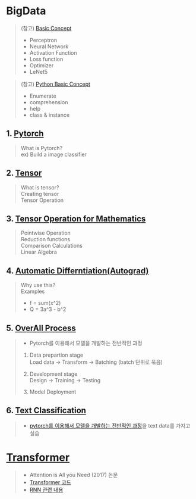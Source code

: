 # BigData
> (참고) [Basic Concept](./basic_concept.md)
> - Perceptron
> - Neural Network
> - Activation Function
> - Loss function
> - Optimizer
> - LeNet5

> (참고) [Python Basic Concept](basic_python.ipynb)
> - Enumerate
> - comprehension
> - help 
> - class & instance

## 1. [Pytorch](./Pytorch.ipynb)
> What is Pytorch? <br>
>   ex) Build a image classifier

## 2. [Tensor](./tensor.ipynb)
> What is tensor? <br>
> Creating tensor <br>
> Tensor Operation

## 3. [Tensor Operation for Mathematics](./Tensor_Operation_for_Mathematics.ipynb)
> Pointwise Operation <br>
> Reduction functions <br>
> Comparison Calculations <br>
> Linear Algebra

## 4. [Automatic Differntiation(Autograd)](./Tensor_Operation_for_Mathematics.ipynb)
> Why use this? <br>
> Examples
>   - f = sum(x^2)
>   - Q = 3a^3 - b^2

## 5. [OverAll Process](./overall_process.ipynb)
> - Pytorch를 이용해서 모델을 개발하는 전반적인 과정
> 1. Data prepartion stage <br>
>    Load data -> Transform -> Batching (batch 단위로 묶음)
>
> 2. Development stage <br>
>    Design -> Training -> Testing
>
> 3. Model Deployment

## 6. [Text Classification](./text_classification.ipynb)
> - [pytorch를 이용해서 모델을 개발하는 전반적인 과정](./overall_process.ipynb)을 text data를 가지고 실습

# [Transformer](./Transformer.ipynb)
> - Attention is All you Need (2017) 논문 
> - [Transformer 코드](./Transformer_code.ipynb)
> - [RNN 관련 내용](./RNN.ipynb)
